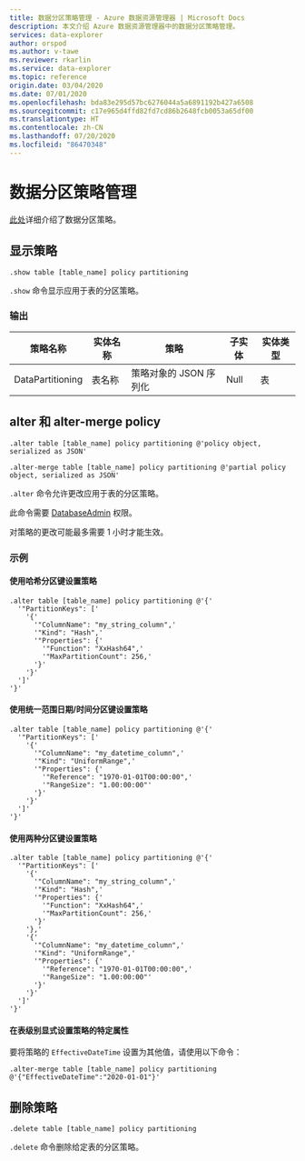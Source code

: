 ```yaml
---
title: 数据分区策略管理 - Azure 数据资源管理器 | Microsoft Docs
description: 本文介绍 Azure 数据资源管理器中的数据分区策略管理。
services: data-explorer
author: orspod
ms.author: v-tawe
ms.reviewer: rkarlin
ms.service: data-explorer
ms.topic: reference
origin.date: 03/04/2020
ms.date: 07/01/2020
ms.openlocfilehash: bda83e295d57bc6276044a5a6891192b427a6508
ms.sourcegitcommit: c17e965d4ffd82fd7cd86b2648fcb0053a65df00
ms.translationtype: HT
ms.contentlocale: zh-CN
ms.lasthandoff: 07/20/2020
ms.locfileid: "86470348"
---
```

# <a name="data-partitioning-policy-management"></a>数据分区策略管理

[此处](../management/partitioningpolicy.md)详细介绍了数据分区策略。

## <a name="show-policy"></a>显示策略

```kusto
.show table [table_name] policy partitioning
```

`.show` 命令显示应用于表的分区策略。

### <a name="output"></a>输出

| 策略名称      | 实体名称 | 策略                                  | 子实体 | 实体类型 |
| ---------------- | ----------- | --------------------------------------- | -------------- | ----------- |
| DataPartitioning | 表名称  | 策略对象的 JSON 序列化 | Null           | 表       |

## <a name="alter-and-alter-merge-policy"></a>alter 和 alter-merge policy

```kusto
.alter table [table_name] policy partitioning @'policy object, serialized as JSON'

.alter-merge table [table_name] policy partitioning @'partial policy object, serialized as JSON'
```

`.alter` 命令允许更改应用于表的分区策略。

此命令需要 [DatabaseAdmin](access-control/role-based-authorization.md) 权限。

对策略的更改可能最多需要 1 小时才能生效。

### <a name="examples"></a>示例

#### <a name="setting-a-policy-with-a-hash-partition-key"></a>使用哈希分区键设置策略

```kusto
.alter table [table_name] policy partitioning @'{'
  '"PartitionKeys": ['
    '{'
      '"ColumnName": "my_string_column",'
      '"Kind": "Hash",'
      '"Properties": {'
        '"Function": "XxHash64",'
        '"MaxPartitionCount": 256,'
      '}'
    '}'
  ']'
'}'
```

#### <a name="setting-a-policy-with-a-uniform-range-datetime-partition-key"></a>使用统一范围日期/时间分区键设置策略

```kusto
.alter table [table_name] policy partitioning @'{'
  '"PartitionKeys": ['
    '{'
      '"ColumnName": "my_datetime_column",'
      '"Kind": "UniformRange",'
      '"Properties": {'
        '"Reference": "1970-01-01T00:00:00",'
        '"RangeSize": "1.00:00:00"'
      '}'
    '}'
  ']'
'}'
```

#### <a name="setting-a-policy-with-both-kinds-of-partition-keys"></a>使用两种分区键设置策略

```kusto
.alter table [table_name] policy partitioning @'{'
  '"PartitionKeys": ['
    '{'
      '"ColumnName": "my_string_column",'
      '"Kind": "Hash",'
      '"Properties": {'
        '"Function": "XxHash64",'
        '"MaxPartitionCount": 256,'
      '}'
    '},'
    '{'
      '"ColumnName": "my_datetime_column",'
      '"Kind": "UniformRange",'
      '"Properties": {'
        '"Reference": "1970-01-01T00:00:00",'
        '"RangeSize": "1.00:00:00"'
      '}'
    '}'
  ']'
'}'
```

#### <a name="setting-a-specific-property-of-the-policy-explicitly-at-table-level"></a>在表级别显式设置策略的特定属性

要将策略的 `EffectiveDateTime` 设置为其他值，请使用以下命令：

```kusto
.alter-merge table [table_name] policy partitioning @'{"EffectiveDateTime":"2020-01-01"}'
```

## <a name="delete-policy"></a>删除策略

```kusto
.delete table [table_name] policy partitioning
```

`.delete` 命令删除给定表的分区策略。
